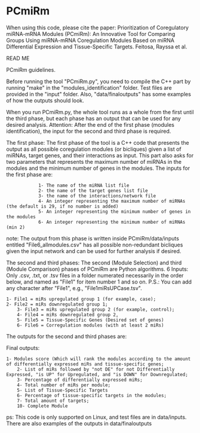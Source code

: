 # PCmiRm
When using this code, please cite the paper: Prioritization of Coregulatory miRNA-mRNA Modules (PCmiRm): An Innovative Tool for Comparing Groups Using miRNA-mRNA Coregulation Modules Based on miRNA Differential Expression and Tissue-Specific Targets.  Feitosa, Rayssa et al.


READ ME

PCmiRm guidelines.

Before running the tool "PCmiRm.py", you need to compile the C++ part by running "make" in the "modules_identification" folder.
Test files are provided in the "input" folder. Also, "data/finaloutputs" has some examples of how the outputs should look.

When you run PCmiRm.py, the whole tool runs as a whole from the first until the third phase, but each phase has an output that can be used for any desired analysis.
Attention: After the end of the first phase (modules identification), the input for the second and third phase is required.

The first phase:
The first phase of the tool is a C++ code that presents the output as all possible coregulation modules (or bicliques) given a list of miRNAs, target genes, and their interactions as input. This part also asks for two parameters that represents the maximum number of miRNAs in the modules and the minimum number of genes in the modules.
The inputs for the first phase are: 

				1- The name of the miRNA list file
				2- the name of the target genes list file
				3- the name of the interactions/network file
				4- An integer representing the maximum number of miRNAs (the default is 29, if no number is added)
				5- An integer representing the minimum number of genes in the modules
				6- An integer representing the minimum number of miRNAs (min 2)

note: The output from this phase is written inside PCmiRm/data/inputs entitled "File6_allmodules.csv" has all possible non-redundant bicliques given the input network and can be used for further analysis if desired.

The second and third phases:
The second (Module Selection) and third (Module Comparison) phases of PCmiRm are Python algorithms.
6 Inputs: Only .csv, .txt, or .tsv files in a folder numerated necessarily in the order below, and named as "File1" for item number 1 and so on. P.S.: You can add any character after "File1", e.g., "File1miRsUPCase.tsv".

	1- File1 = miRs upregulated group 1 (for example, case);
	2- File2 = miRs downregulated group 1;
        3- File3 = miRs upregulated group 2 (for example, control);
        4- File4 = miRs downregulated group 2,
        5- File5 = Tissue-Specific Genes (Desired set of genes)
        6- File6 = Corregulation modules (with at least 2 miRs)


The outputs for the second and third phases are:

Final outputs: 

	1- Modules score (Which will rank the modules according to the amount of differentially expressed miRs and tissue-specific genes;
        2- List of miRs followed by "not DE" for not Differentially Expressed, "is UP" for Upregulated, and "is DOWN" for Downregulated;
        3- Percentage of differentially expressed miRs; 
        4- Total number of miRs per module;
        5- List of Tissue-Specific Targets
        6- Percentage of tissue-specific targets in the modules;
        7- Total amount of targets;
        10- Complete Module

ps: This code is only supported on Linux, and test files are in data/inputs. There are also examples of the outputs in data/finaloutputs

